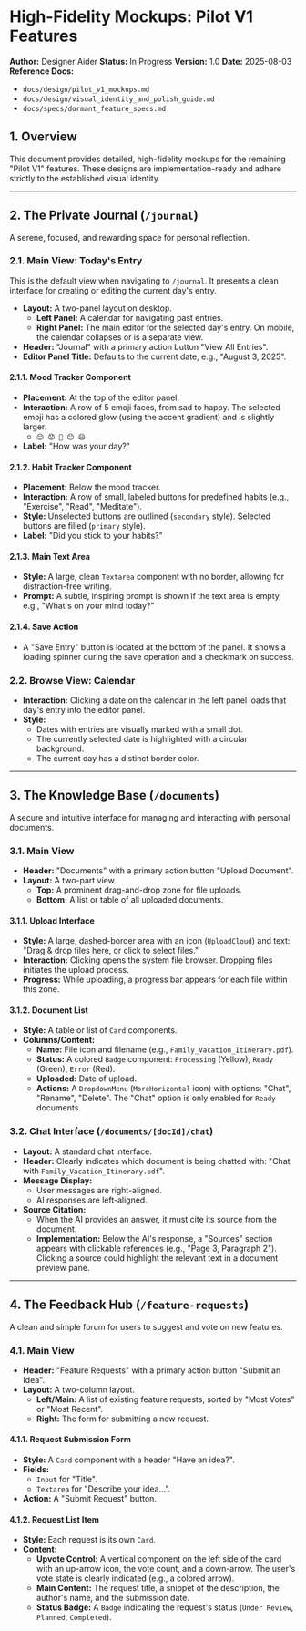 # High-Fidelity Mockups: Pilot V1 Features

**Author:** Designer Aider
**Status:** In Progress
**Version:** 1.0
**Date:** 2025-08-03
**Reference Docs:**
- `docs/design/pilot_v1_mockups.md`
- `docs/design/visual_identity_and_polish_guide.md`
- `docs/specs/dormant_feature_specs.md`

## 1. Overview

This document provides detailed, high-fidelity mockups for the remaining "Pilot V1" features. These designs are implementation-ready and adhere strictly to the established visual identity.

---

## 2. The Private Journal (`/journal`)

A serene, focused, and rewarding space for personal reflection.

### 2.1. Main View: Today's Entry

This is the default view when navigating to `/journal`. It presents a clean interface for creating or editing the current day's entry.

-   **Layout:** A two-panel layout on desktop.
    -   **Left Panel:** A calendar for navigating past entries.
    -   **Right Panel:** The main editor for the selected day's entry. On mobile, the calendar collapses or is a separate view.
-   **Header:** "Journal" with a primary action button "View All Entries".
-   **Editor Panel Title:** Defaults to the current date, e.g., "August 3, 2025".

#### 2.1.1. Mood Tracker Component
-   **Placement:** At the top of the editor panel.
-   **Interaction:** A row of 5 emoji faces, from sad to happy. The selected emoji has a colored glow (using the accent gradient) and is slightly larger.
    -   `😔 😟 🙂 😊 😄`
-   **Label:** "How was your day?"

#### 2.1.2. Habit Tracker Component
-   **Placement:** Below the mood tracker.
-   **Interaction:** A row of small, labeled buttons for predefined habits (e.g., "Exercise", "Read", "Meditate").
-   **Style:** Unselected buttons are outlined (`secondary` style). Selected buttons are filled (`primary` style).
-   **Label:** "Did you stick to your habits?"

#### 2.1.3. Main Text Area
-   **Style:** A large, clean `Textarea` component with no border, allowing for distraction-free writing.
-   **Prompt:** A subtle, inspiring prompt is shown if the text area is empty, e.g., "What's on your mind today?"

#### 2.1.4. Save Action
-   A "Save Entry" button is located at the bottom of the panel. It shows a loading spinner during the save operation and a checkmark on success.

### 2.2. Browse View: Calendar

-   **Interaction:** Clicking a date on the calendar in the left panel loads that day's entry into the editor panel.
-   **Style:**
    -   Dates with entries are visually marked with a small dot.
    -   The currently selected date is highlighted with a circular background.
    -   The current day has a distinct border color.

---

## 3. The Knowledge Base (`/documents`)

A secure and intuitive interface for managing and interacting with personal documents.

### 3.1. Main View

-   **Header:** "Documents" with a primary action button "Upload Document".
-   **Layout:** A two-part view.
    -   **Top:** A prominent drag-and-drop zone for file uploads.
    -   **Bottom:** A list or table of all uploaded documents.

#### 3.1.1. Upload Interface
-   **Style:** A large, dashed-border area with an icon (`UploadCloud`) and text: "Drag & drop files here, or click to select files."
-   **Interaction:** Clicking opens the system file browser. Dropping files initiates the upload process.
-   **Progress:** While uploading, a progress bar appears for each file within this zone.

#### 3.1.2. Document List
-   **Style:** A table or list of `Card` components.
-   **Columns/Content:**
    -   **Name:** File icon and filename (e.g., `Family_Vacation_Itinerary.pdf`).
    -   **Status:** A colored `Badge` component: `Processing` (Yellow), `Ready` (Green), `Error` (Red).
    -   **Uploaded:** Date of upload.
    -   **Actions:** A `DropdownMenu` (`MoreHorizontal` icon) with options: "Chat", "Rename", "Delete". The "Chat" option is only enabled for `Ready` documents.

### 3.2. Chat Interface (`/documents/[docId]/chat`)

-   **Layout:** A standard chat interface.
-   **Header:** Clearly indicates which document is being chatted with: "Chat with `Family_Vacation_Itinerary.pdf`".
-   **Message Display:**
    -   User messages are right-aligned.
    -   AI responses are left-aligned.
-   **Source Citation:**
    -   When the AI provides an answer, it must cite its source from the document.
    -   **Implementation:** Below the AI's response, a "Sources" section appears with clickable references (e.g., "Page 3, Paragraph 2"). Clicking a source could highlight the relevant text in a document preview pane.

---

## 4. The Feedback Hub (`/feature-requests`)

A clean and simple forum for users to suggest and vote on new features.

### 4.1. Main View

-   **Header:** "Feature Requests" with a primary action button "Submit an Idea".
-   **Layout:** A two-column layout.
    -   **Left/Main:** A list of existing feature requests, sorted by "Most Votes" or "Most Recent".
    -   **Right:** The form for submitting a new request.

#### 4.1.1. Request Submission Form
-   **Style:** A `Card` component with a header "Have an idea?".
-   **Fields:**
    -   `Input` for "Title".
    -   `Textarea` for "Describe your idea...".
-   **Action:** A "Submit Request" button.

#### 4.1.2. Request List Item
-   **Style:** Each request is its own `Card`.
-   **Content:**
    -   **Upvote Control:** A vertical component on the left side of the card with an up-arrow icon, the vote count, and a down-arrow. The user's vote state is clearly indicated (e.g., a colored arrow).
    -   **Main Content:** The request title, a snippet of the description, the author's name, and the submission date.
    -   **Status Badge:** A `Badge` indicating the request's status (`Under Review`, `Planned`, `Completed`).
